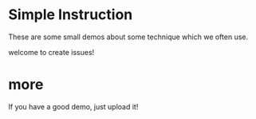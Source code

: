 # Simple Instruction
These are some small demos about some technique which we often use.

welcome to create issues!

# more
If you have a good demo, just upload it!
